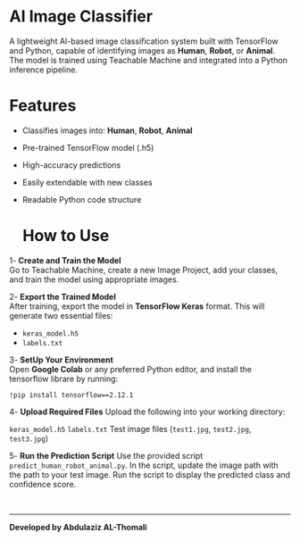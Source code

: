# AI Image Classifier 

A lightweight AI-based image classification system built with TensorFlow and Python, capable of identifying images as **Human**, **Robot**, or **Animal**.  
The model is trained using Teachable Machine and integrated into a Python inference pipeline.

# Features
- Classifies images into: **Human**, **Robot**, **Animal**
- Pre-trained TensorFlow model (.h5)
- High-accuracy predictions
- Easily extendable with new classes
- Readable Python code structure

  # How to Use

1️- **Create and Train the Model**  
Go to Teachable Machine, create a new Image Project, add your classes, and train the model using appropriate images.

2️- **Export the Trained Model**  
After training, export the model in **TensorFlow Keras** format. This will generate two essential files:
- `keras_model.h5`  
- `labels.txt`

3️- **SetUp Your Environment**  
Open **Google Colab** or any preferred Python editor, and install the tensorflow librare by running:

`!pip install tensorflow==2.12.1`

4️- **Upload Required Files**
Upload the following into your working directory:

`keras_model.h5`
`labels.txt`
Test image files (`test1.jpg`, `test2.jpg`, `test3.jpg`)

5️- **Run the Prediction Script**
Use the provided script `predict_human_robot_animal.py`.
In the script, update the image path with the path to your test image.
Run the script to display the predicted class and confidence score.

<br>
<hr>

**Developed by Abdulaziz AL-Thomali**

